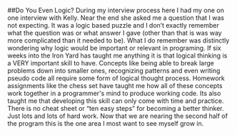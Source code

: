 ##Do You Even Logic?
During my interview process here I had my one on one interview with Kelly. Near the end she asked me a question that I was not expecting. It was a logic based puzzle and I don’t exactly remember what the question was or what answer I gave (other than that is was way more complicated than it needed to be). What I do remember was distinctly wondering why logic would be important or relevant in programing. If six weeks into the Iron Yard has taught me anything it is that logical thinking is a VERY important skill to have.
Concepts like being able to break large problems down into smaller ones, recognizing patterns and even writing pseudo code all require some form of logical thought process. Homework assignments like the chess set have taught me how all of these concepts work together in a programmer's mind to produce working code. Its also taught me that developing this skill can only come with time and practice. There is no cheat sheet or “ten easy steps” for becoming a better thinker. Just lots and lots of hard work. Now that we are nearing the second half of the program this is the one area I most want to see myself grow in.
